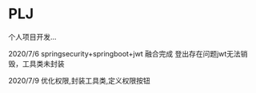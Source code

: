 # PLJ
个人项目开发...

2020/7/6 springsecurity+springboot+jwt 融合完成
          登出存在问题jwt无法销毁，工具类未封装

2020/7/9  优化权限,封装工具类,定义权限按钮

